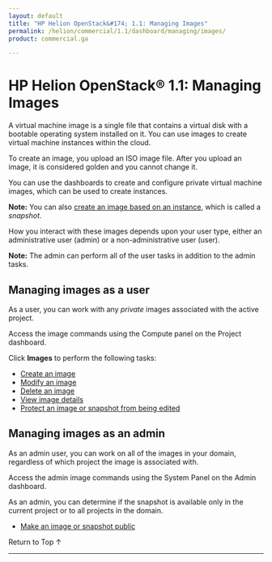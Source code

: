 ```yaml
---
layout: default
title: "HP Helion OpenStack&#174; 1.1: Managing Images"
permalink: /helion/commercial/1.1/dashboard/managing/images/
product: commercial.ga

---
```

<!--PUBLISHED-->

<script>

function PageRefresh {
onLoad="window.refresh"
}

PageRefresh();

</script>

<!-- <p style="font-size: small;"> <a href="/helion/commercial/1.1/ga1/install/">&#9664; PREV</a> | <a href="/helion/commercial/1.1/ga1/install-overview/">&#9650; UP</a> | <a href="/helion/commercial/1.1/ga1/">NEXT &#9654;</a></p> -->

# HP Helion OpenStack&#174; 1.1: Managing Images

A virtual machine image is a single file that contains a virtual disk with a bootable operating system installed on it. You can use images to create virtual machine instances within the cloud. 

To create an image, you upload an ISO image file. After you upload an image, it is considered golden and you cannot change it.

You can use the dashboards to create and configure private virtual machine images, which can be used to create instances.

**Note:** You can also [create an image based on an instance](/helion/commercial/1.1/dashboard/managing/images/public/), which is called a *snapshot*.

How you interact with these images depends upon your user type, either an administrative user (admin) or a non-administrative user (user). 

**Note:** The admin can perform all of the user tasks in addition to the admin tasks.

## Managing images as a user ##

As a user, you can work with any *private* images associated with the active project.

Access the image commands using the Compute panel on the Project dashboard. 

Click **Images** to perform the following tasks:

* [Create an image](/helion/commercial/1.1/dashboard/managing/images/create/)
* [Modify an image](/helion/commercial/1.1/dashboard/managing/images/modify/)
* [Delete an image](/helion/commercial/1.1/dashboard/managing/images/delete/)
* [View image details](/helion/commercial/1.1/dashboard/managing/images/details/)
* [Protect an image or snapshot from being edited](/helion/commercial/1.1/dashboard/managing/images/protect/)


## Managing images as an admin ##

As an admin user, you can work on all of the images in your domain, regardless of which project the image is associated with. 

Access the admin image commands using the System Panel  on the Admin dashboard.

As an admin, you can determine if the snapshot is available only in the current project or to all projects in the domain.

* [Make an image or snapshot public](/helion/commercial/1.1/dashboard/managing/images/public/)

<a href="#top" style="padding:14px 0px 14px 0px; text-decoration: none;"> Return to Top &#8593; </a>


----
